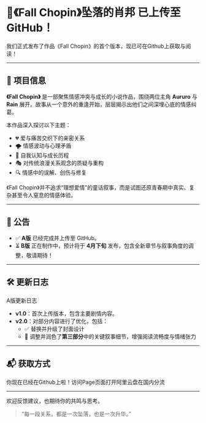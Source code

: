 # 🎹《Fall Chopin》坠落的肖邦 已上传至 GitHub！

我们正式发布了作品《Fall Chopin》的首个版本，现已可在Github上获取与阅读！

---

## 📖 项目信息

**《Fall Chopin》** 是一部聚焦情感冲突与成长的小说作品，围绕两位主角 **Aururo** 与 **Rain** 展开。故事从一个意外的重逢开始，层层揭示出他们之间深埋心底的情感纠葛。

本作品深入探讨以下主题：

- 💔 爱与痛苦交织下的亲密关系  
- 🌪️ 情感波动与心理矛盾  
- 🧠 自我认知与成长历程  
- 🎭 对传统浪漫关系观念的质疑与重构  
- 🔍 情感中的误解、创伤与修复  

《Fall Chopin》并不追求“理想爱情”的童话叙事，而是试图还原青春期中真实、复杂甚至令人窒息的情感体验。

---

## 📢 公告

- ✅ **A版** 已经完成并上传至 GitHub。
- ⏳ **B版** 正在制作中，预计将于 **4月下旬** 发布，包含全新章节与叙事角度的调整，敬请期待！

---

## 🛠️ 更新日志

A版更新日志

- **v1.0**：首次上传版本，包含主要剧情内容。
- **v2.0**：对部分内容进行了优化，包括：
  - ✅ 替换并升级了封面设计  
  - 📝 调整并润色了**第三部分**中的关键叙事细节，增强阅读流畅度与情绪张力  

---

## 📬 获取方式

你现在已经在Github上啦！访问Page页面打开阿里云盘在国内分流

---

欢迎反馈建议，也期待你的共鸣与思考。  
> “每一段关系，都是一次坠落，也是一次升华。”

